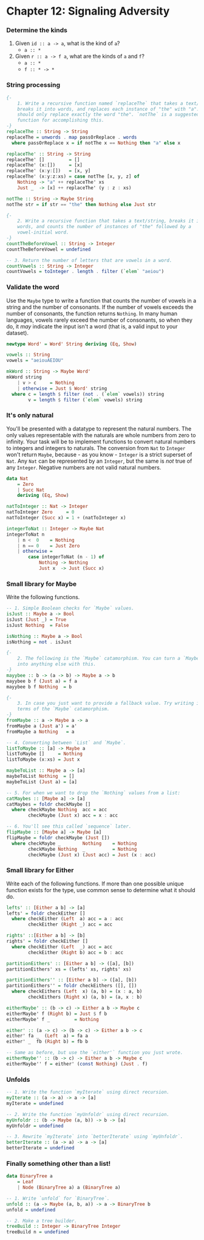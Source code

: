 # Chapter 12: Signaling Adversity

### Determine the kinds

1. Given `id :: a -> a`, what is the kind of `a`?
    * `a :: *`
2. Given `r :: a -> f a`, what are the kinds of `a` and `f`?
    * `a :: *`
    * `f :: * -> *`

### String processing

```haskell
{-
    1. Write a recursive function named `replaceThe` that takes a text/string,
    breaks it into words, and replaces each instance of "the" with "a". It
    should only replace exactly the word "the". `notThe` is a suggested helper
    function for accomplishing this.
-}
replaceThe :: String -> String
replaceThe = unwords . map passOrReplace . words
  where passOrReplace x = if notThe x == Nothing then "a" else x

replaceThe' :: String -> String
replaceThe' []         = []
replaceThe' (x:[])     = [x]
replaceThe' (x:y:[])   = [x, y]
replaceThe' (x:y:z:xs) = case notThe [x, y, z] of
    Nothing -> "a" ++ replaceThe' xs
    Just _  -> [x] ++ replaceThe' (y : z : xs)

notThe :: String -> Maybe String
notThe str = if str == "the" then Nothing else Just str

{-
    2. Write a recursive function that takes a text/string, breaks it into
    words, and counts the number of instances of "the" followed by a
    vowel-initial word.
-}
countTheBeforeVowel :: String -> Integer
countTheBeforeVowel = undefined

-- 3. Return the number of letters that are vowels in a word.
countVowels :: String -> Integer
countVowels = toInteger . length . filter (`elem` "aeiou")
```

### Validate the word

Use the `Maybe` type to write a function that counts the number of vowels in a string and the number of consonants. If the number of vowels exceeds the number of consonants, the function returns `Nothing`. In many human languages, vowels rarely exceed the number of consonants, so when they do, it *may* indicate the input isn't a word (that is, a valid input to your dataset).

```haskell
newtype Word' = Word' String deriving (Eq, Show)

vowels :: String
vowels = "aeiouAEIOU"

mkWord :: String -> Maybe Word'
mkWord string
    | v > c     = Nothing
    | otherwise = Just $ Word' string
  where c = length $ filter (not . (`elem` vowels)) string
        v = length $ filter (`elem` vowels) string
```

### It's only natural

You'll be presented with a datatype to represent the natural numbers. The only values representable with the naturals are whole numbers from zero to infinity. Your task will be to implement functions to convert natural numbers to integers and integers to naturals. The conversion from `Nat` to `Integer` won't return `Maybe`, because - as you know - `Integer` is a strict superset of `Nat`. Any `Nat` can be represented by an `Integer`, but the same is *not* true of any `Integer`. Negative numbers are not valid natural numbers.

```haskell
data Nat
    = Zero
    | Succ Nat
    deriving (Eq, Show)

natToInteger :: Nat -> Integer
natToInteger Zero     = 0
natToInteger (Succ x) = 1 + (natToInteger x)

integerToNat :: Integer -> Maybe Nat
integerToNat n
    | n <  0    = Nothing
    | n == 0    = Just Zero
    | otherwise =
        case integerToNat (n - 1) of
            Nothing -> Nothing
            Just x  -> Just (Succ x)
```

### Small library for Maybe

Write the following functions.

```haskell
-- 1. Simple Boolean checks for `Maybe` values.
isJust :: Maybe a -> Bool
isJust (Just _) = True
isJust Nothing  = False

isNothing :: Maybe a -> Bool
isNothing = not . isJust

{-
    2. The following is the `Maybe` catamorphism. You can turn a `Maybe` value
    into anything else with this.
-}
mayybee :: b -> (a -> b) -> Maybe a -> b
mayybee b f (Just a) = f a
mayybee b f Nothing  = b

{-
    3. In case you just want to provide a fallback value. Try writing it in
    terms of the `Maybe` catamorphism.
-}
fromMaybe :: a -> Maybe a -> a
fromMaybe a (Just a') = a'
fromMaybe a Nothing   = a

-- 4. Converting between `List` and `Maybe`.
listToMaybe :: [a] -> Maybe a
listToMaybe []     = Nothing
listToMaybe (x:xs) = Just x

maybeToList :: Maybe a -> [a]
maybeToList Nothing  = []
maybeToList (Just a) = [a]

-- 5. For when we want to drop the `Nothing` values from a list:
catMaybes :: [Maybe a] -> [a]
catMaybes = foldr checkMaybe []
  where checkMaybe Nothing  acc = acc
        checkMaybe (Just x) acc = x : acc

-- 6. You'll see this called `sequence` later.
flipMaybe :: [Maybe a] -> Maybe [a]
flipMaybe = foldr checkMaybe (Just [])
  where checkMaybe _        Nothing    = Nothing
        checkMaybe Nothing  _          = Nothing
        checkMaybe (Just x) (Just acc) = Just (x : acc)
```

### Small library for Either

Write each of the following functions. If more than one possible unique function exists for the type, use common sense to determine what it should do.

```haskell
lefts' :: [Either a b] -> [a]
lefts' = foldr checkEither []
  where checkEither (Left  a) acc = a : acc
        checkEither (Right _) acc = acc

rights' ::[Either a b] -> [b]
rights' = foldr checkEither []
  where checkEither (Left  _) acc = acc
        checkEither (Right b) acc = b : acc

partitionEithers' :: [Either a b] -> ([a], [b])
partitionEithers' xs = (lefts' xs, rights' xs)

partitionEithers'' :: [Either a b] -> ([a], [b])
partitionEithers'' = foldr checkEithers ([], [])
  where checkEithers (Left  x) (a, b) = (x : a, b)
        checkEithers (Right x) (a, b) = (a, x : b)

eitherMaybe' :: (b -> c) -> Either a b -> Maybe c
eitherMaybe' f (Right b) = Just $ f b
eitherMaybe' f _         = Nothing

either' :: (a -> c) -> (b -> c) -> Either a b -> c
either' fa _  (Left  a) = fa a
either' _  fb (Right b) = fb b

-- Same as before, but use the `either'` function you just wrote.
eitherMaybe'' :: (b -> c) -> Either a b -> Maybe c
eitherMaybe'' f = either' (const Nothing) (Just . f)
```

### Unfolds

```haskell
-- 1. Write the function `myIterate` using direct recursion.
myIterate :: (a -> a) -> a -> [a]
myIterate = undefined

-- 2. Write the function `myUnfoldr` using direct recursion.
myUnfoldr :: (b -> Maybe (a, b)) -> b -> [a]
myUnfoldr = undefined

-- 3. Rewrite `myIterate` into `betterIterate` using `myUnfoldr`.
betterIterate :: (a -> a) -> a -> [a]
betterIterate = undefined
```

### Finally something other than a list!

```haskell
data BinaryTree a
    = Leaf
    | Node (BinaryTree a) a (BinaryTree a)

-- 1. Write `unfold` for `BinaryTree`.
unfold :: (a -> Maybe (a, b, a)) -> a -> BinaryTree b
unfold = undefined

-- 2. Make a tree builder.
treeBuild :: Integer -> BinaryTree Integer
treeBuild n = undefined
```
